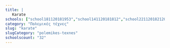 ```yaml
---
title: |
   Karate
schools: ["school181120181953","school141120181812","school221120182120","school151120180851","school171120181534","school151120181408","school221120181046","school241120182120","school141120180500","school201120180724","school201120180905","school191120180446","school201120181910","school191120180739","school201120181841","school131120180836","school151120181548","school131120181939","school211120180500","school021220181422","school131120180500","school151120181632","school151120181856","school151120180656","school201120180500","school151120181046","school131120182148","school241120181032","school021220181100","","",""]
category: "Πολεμικές τέχνες"
slug: "karate"
slugCategory: "polemikes-texnes"
schoolscount: "32"
---
```


